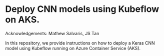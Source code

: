# Deploy CNN models using Kubeflow on AKS.
Acknowledgements: Mathew Salvaris, JS Tan

In this repository, we provide instructions on how to deploy a Keras CNN model using Kubeflow running on Azure Container Service (AKS).
